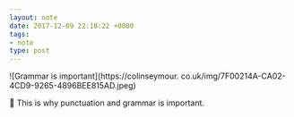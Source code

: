 ```yaml
---
layout: note
date: 2017-12-09 22:18:22 +0000 
tags:
- note
type: post
---
```

![Grammar is important](https://colinseymour. co.uk/img/7F00214A-CA02-4CD9-9265-4896BEE815AD.jpeg)

🤔 This is why punctuation and grammar is important.
